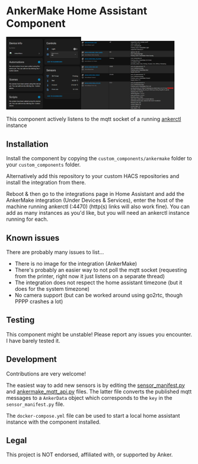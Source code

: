 # AnkerMake Home Assistant Component

<img src=".github/media/device_view.png" width="40%"><img src=".github/media/states_view.png" width="50%">

This component actively listens to the mqtt socket of a
running [ankerctl](https://github.com/Ankermgmt/ankermake-m5-protocol) instance

## Installation

Install the component by copying the `custom_components/ankermake` folder to your `custom_components` folder.

Alternatively add this repository to your custom HACS repositories and install the integration from there.

Reboot & then go to the integrations page in Home Assistant and add the AnkerMake integration (Under Devices &
Services), enter the host of the machine running ankerctl (<ip>:4470) (http(s) links will also work fine). You can add
as many instances as you'd like, but you will need an ankerctl instance running for each.

## Known issues

There are probably many issues to list...

- There is no image for the integration (AnkerMake)
- There's probably an easier way to not poll the mqtt socket (requesting from the printer, right now it just listens on
  a separate thread)
- The integration does not respect the home assistant timezone (but it does for the system timezone)
- No camera support (but can be worked around using go2rtc, though PPPP crashes a lot)

## Testing

This component might be unstable! Please report any issues you encounter. I have barely tested it.

## Development

Contributions are very welcome!

The easiest way to add new sensors is by editing
the [sensor_manifest.py](./custom_components/ankermake/sensor_manifest.py)
and [ankermake_mqtt_api.py](./custom_components/ankermake/ankermake_mqtt_api.py) files. The latter file converts the
published mqtt messages to a `AnkerData` object which corresponds to the `key` in the `sensor_manifest.py` file.

The `docker-compose.yml` file can be used to start a local home assistant instance with the component installed.

## Legal

This project is NOT endorsed, affiliated with, or supported by Anker.
